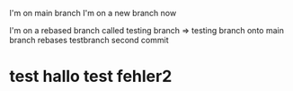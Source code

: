 

I'm on main branch
I'm on a new branch now

I'm on a rebased branch called testing branch => testing branch onto main branch
rebases testbranch second commit
# test hallo test fehler2

